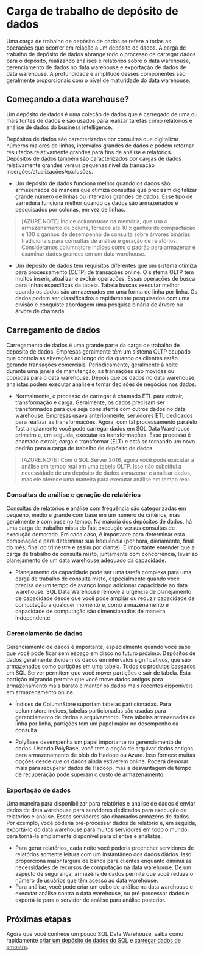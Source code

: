 <properties
   pageTitle="Carga de trabalho de depósito de dados"
   description="Elasticidade do SQL Data Warehouse lhe permite crescer, reduzir ou pausar computação power usando uma escala de unidades de depósito de dados (DWUs). Este artigo explica as métricas de depósito de dados e como se relacionam com DWUs. "
   services="sql-data-warehouse"
   documentationCenter="NA"
   authors="barbkess"
   manager="barbkess"
   editor=""/>

<tags
   ms.service="sql-data-warehouse"
   ms.devlang="NA"
   ms.topic="article"
   ms.tgt_pltfrm="NA"
   ms.workload="data-services"
   ms.date="07/25/2016"
   ms.author="barbkess;mausher;jrj;sonyama"/>


# <a name="data-warehouse-workload"></a>Carga de trabalho de depósito de dados
Uma carga de trabalho de depósito de dados se refere a todas as operações que ocorrer em relação a um depósito de dados. A carga de trabalho de depósito de dados abrange todo o processo de carregar dados para o depósito, realizando análises e relatórios sobre o data warehouse, gerenciamento de dados no data warehouse e exportação de dados de data warehouse. A profundidade e amplitude desses componentes são geralmente proporcionais com o nível de maturidade do data warehouse.


## <a name="new-to-data-warehousing"></a>Começando a data warehouse?
Um depósito de dados é uma coleção de dados que é carregado de uma ou mais fontes de dados e são usados para realizar tarefas como relatórios e análise de dados do business intelligence.

Depósitos de dados são caracterizados por consultas que digitalizar números maiores de linhas, intervalos grandes de dados e podem retornar resultados relativamente grandes para fins de análise e relatórios. Depósitos de dados também são caracterizados por cargas de dados relativamente grandes versus pequenas nível da transação inserções/atualizações/exclusões.

- Um depósito de dados funciona melhor quando os dados são armazenados de maneira que otimiza consultas que precisam digitalizar grande número de linhas ou intervalos grandes de dados. Esse tipo de varredura funciona melhor quando os dados são armazenados e pesquisados por colunas, em vez de linhas.

>[AZURE.NOTE] Índice columnstore na memória, que usa o armazenamento de coluna, fornece até 10 x ganhos de compactação e 100 x ganhos de desempenho de consulta sobre árvores binárias tradicionais para consultas de análise e geração de relatórios. Consideramos columnstore índices como o padrão para armazenar e examinar dados grandes em um data warehouse.

- Um depósito de dados tem requisitos diferentes que um sistema otimiza para processamento (OLTP) de transações online. O sistema OLTP tem muitos inserir, atualizar e excluir operações. Essas operações de busca para linhas específicas da tabela. Tabela buscas executar melhor quando os dados são armazenados em uma forma de linha por linha. Os dados podem ser classificados e rapidamente pesquisados com uma divisão e conquiste abordagem uma pesquisa binária de árvore ou árvore de chamada.


## <a name="data-loading"></a>Carregamento de dados
Carregamento de dados é uma grande parte da carga de trabalho de depósito de dados. Empresas geralmente têm um sistema OLTP ocupado que controla as alterações ao longo do dia quando os clientes estão gerando transações comerciais. Periodicamente, geralmente à noite durante uma janela de manutenção, as transações são movidas ou copiadas para o data warehouse. Depois que os dados no data warehouse, analistas podem executar análise e tomar decisões de negócios nos dados.

- Normalmente, o processo de carregar é chamado ETL para extrair, transformação e carga. Geralmente, os dados precisam ser transformados para que seja consistente com outros dados no data warehouse. Empresas usava anteriormente, servidores ETL dedicados para realizar as transformações. Agora, com tal processamento paralelo fast amplamente você pode carregar dados em SQL Data Warehouse primeiro e, em seguida, executar as transformações. Esse processo é chamado extrair, carga e transformar (ELT) e está se tornando um novo padrão para a carga de trabalho de depósito de dados.

> [AZURE.NOTE] Com o SQL Server 2016, agora você pode executar a análise em tempo real em uma tabela OLTP. Isso não substitui a necessidade de um depósito de dados armazenar e analisar dados, mas ele oferece uma maneira para executar análise em tempo real.

### <a name="reporting-and-analysis-queries"></a>Consultas de análise e geração de relatórios
Consultas de relatórios e análise com frequência são categorizadas em pequeno, médio e grande com base em um número de critérios, mas geralmente é com base no tempo. Na maioria dos depósitos de dados, há uma carga de trabalho mista do fast execução versus consultas de execução demorada. Em cada caso, é importante para determinar esta combinação e para determinar sua frequência (por hora, diariamente, final do mês, final do trimestre e assim por diante). É importante entender que a carga de trabalho de consulta misto, juntamente com concorrência, levar ao planejamento de um data warehouse adequado da capacidade.

- Planejamento da capacidade pode ser uma tarefa complexa para uma carga de trabalho de consulta misto, especialmente quando você precisa de um tempo de avanço longo adicionar capacidade ao data warehouse. SQL Data Warehouse remove a urgência de planejamento de capacidade desde que você pode ampliar ou reduzir capacidade de computação a qualquer momento e, como armazenamento e capacidade de computação são dimensionados de maneira independente.

### <a name="data-management"></a>Gerenciamento de dados
Gerenciamento de dados é importante, especialmente quando você sabe que você pode ficar sem espaço em disco no futuro próximo. Depósitos de dados geralmente dividem os dados em intervalos significativos, que são armazenados como partições em uma tabela. Todos os produtos baseados em SQL Server permitem que você mover partições e sair de tabela. Esta partição migrando permite que você move dados antigos para armazenamento mais barato e manter os dados mais recentes disponíveis em armazenamento online.

- Índices de ColumnStore suportam tabelas particionadas. Para columnstore índices, tabelas particionadas são usadas para gerenciamento de dados e arquivamento. Para tabelas armazenadas de linha por linha, partições tem um papel maior no desempenho da consulta.  

- PolyBase desempenha um papel importante no gerenciamento de dados. Usando PolyBase, você tem a opção de arquivar dados antigos para armazenamento de blob do Hadoop ou Azure.  Isso fornece muitas opções desde que os dados ainda estiverem online.  Poderá demorar mais para recuperar dados de Hadoop, mas a desvantagem de tempo de recuperação pode superam o custo de armazenamento.

### <a name="exporting-data"></a>Exportação de dados
Uma maneira para disponibilizar para relatórios e análise de dados é enviar dados de data warehouse para servidores dedicados para execução de relatórios e análise. Esses servidores são chamados armazéns de dados. Por exemplo, você poderia pré-processar dados de relatório e, em seguida, exportá-lo do data warehouse para muitos servidores em todo o mundo, para torná-la amplamente disponível para clientes e analistas.

- Para gerar relatórios, cada noite você poderia preencher servidores de relatórios somente leitura com um instantâneo dos dados diários. Isso proporciona maior largura de banda para clientes enquanto diminui as necessidades de recursos de computação na data warehouse. De um aspecto de segurança, armazéns de dados permite que você reduza o número de usuários que têm acesso ao data warehouse.
- Para análise, você pode criar um cubo de análise na data warehouse e executar análise contra o data warehouse, ou pré-processar dados e exportá-lo para o servidor de análise para análise posterior.

## <a name="next-steps"></a>Próximas etapas
Agora que você conhece um pouco SQL Data Warehouse, saiba como rapidamente [criar um depósito de dados do SQL][] e [carregar dados de amostra][].

<!--Image references-->

<!--Article references-->
[carregar dados de amostra]: ./sql-data-warehouse-load-sample-databases.md
[criar um depósito de dados do SQL]: ./sql-data-warehouse-get-started-provision.md

<!--MSDN references-->

<!--Other web references-->
